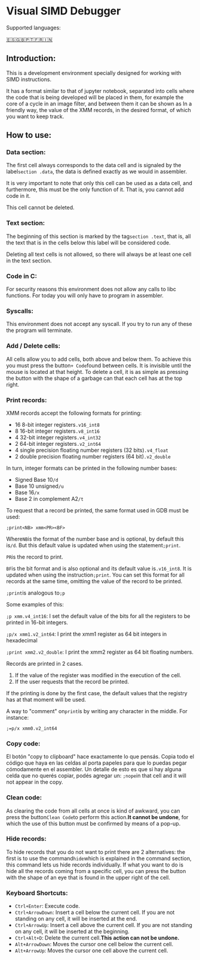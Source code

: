 # Visual SIMD Debugger

Supported languages:

[🇪🇸](/../../README.md)[🇬🇧](/../../readmes/README.en.md)[🇵🇹](/readmes/README.pt.md)[🇫🇷](/../readmes/README.fr.md)[🇮🇳](/../readmes/README.hi.md)

## Introduction:

This is a development environment specially designed for working with SIMD instructions.

It has a format similar to that of jupyter notebook, separated into cells where the code that is being developed will be placed in them, for example the core of a cycle in an image filter, and between them it can be shown as In a friendly way, the value of the XMM records, in the desired format, of which you want to keep track.

## How to use:

### Data section:

The first cell always corresponds to the data cell and is signaled by the label`section .data`, the data is defined exactly as we would in assembler.

It is very important to note that only this cell can be used as a data cell, and furthermore, this must be the only function of it. That is, you cannot add code in it.

This cell cannot be deleted.

### Text section:

The beginning of this section is marked by the tag`section .text`, that is, all the text that is in the cells below this label will be considered code.

Deleting all text cells is not allowed, so there will always be at least one cell in the text section.

### Code in C:

For security reasons this environment does not allow any calls to libc functions. For today you will only have to program in assembler.

### Syscalls:

This environment does not accept any syscall. If you try to run any of these the program will terminate.

### Add / Delete cells:

All cells allow you to add cells, both above and below them. To achieve this you must press the button`+ Code`found between cells. It is invisible until the mouse is located at that height.
To delete a cell, it is as simple as pressing the button with the shape of a garbage can that each cell has at the top right.

### Print records:

XMM records accept the following formats for printing:

-   16 8-bit integer registers`.v16_int8`
-   8 16-bit integer registers`.v8_int16`
-   4 32-bit integer registers`.v4_int32`
-   2 64-bit integer registers`.v2_int64`
-   4 single precision floating number registers (32 bits)`.v4_float`
-   2 double precision floating number registers (64 bit)`.v2_double`

In turn, integer formats can be printed in the following number bases:

-   Signed Base 10`/d`
-   Base 10 unsigned`/u`
-   Base 16`/x`
-   Base 2 in complement A2`/t`

To request that a record be printed, the same format used in GDB must be used:

`;print<NB> xmm<PR><BF>`

Where`NB`is the format of the number base and is optional, by default this is`/d`. But this default value is updated when using the statement`;print`.

`PR`is the record to print.

`BF`is the bit format and is also optional and its default value is`.v16_int8`. It is updated when using the instruction`;print`. You can set this format for all records at the same time, omitting the value of the record to be printed.

`;print`is analogous to`;p`

Some examples of this:

`;p xmm.v4_int16`: I set the default value of the bits for all the registers to be printed in 16-bit integers.

`;p/x xmm1.v2_int64`: I print the xmm1 register as 64 bit integers in hexadecimal

`;print xmm2.v2_double`: I print the xmm2 register as 64 bit floating numbers.

Records are printed in 2 cases.

1) If the value of the register was modified in the execution of the cell.
2) If the user requests that the record be printed.

If the printing is done by the first case, the default values ​​that the registry has at that moment will be used.

A way to "comment" on`print`is by writing any character in the middle. For instance:

`;=p/x xmm0.v2_int64`

### Copy code:

El botón "copy to clipboard" hace exactamente lo que pensás. Copia todo el código que haya en las celdas al porta papeles para que lo puedas pegar cómodamente en el assembler. Un detalle de esto es que si hay alguna celda que no querés copiar, podés agregar un:
`;nope`in that cell and it will not appear in the copy.

### Clean code:

As clearing the code from all cells at once is kind of awkward, you can press the button`Clean Code`to perform this action.**It cannot be undone**, for which the use of this button must be confirmed by means of a pop-up.

### Hide records:

To hide records that you do not want to print there are 2 alternatives: the first is to use the command`hide`which is explained in the command section, this command lets us hide records individually. If what you want to do is hide all the records coming from a specific cell, you can press the button with the shape of an eye that is found in the upper right of the cell.

### Keyboard Shortcuts:

-   `Ctrl+Enter`: Execute code.
-   `Ctrl+ArrowDown`: Insert a cell below the current cell. If you are not standing on any cell, it will be inserted at the end.
-   `Ctrl+ArrowUp`: Insert a cell above the current cell. If you are not standing on any cell, it will be inserted at the beginning.
-   `Ctrl+Alt+D`: Delete the current cell.**This action can not be undone.**
-   `Alt+ArrowDown`: Moves the cursor one cell below the current cell.
-   `Alt+ArrowUp`: Moves the cursor one cell above the current cell.
